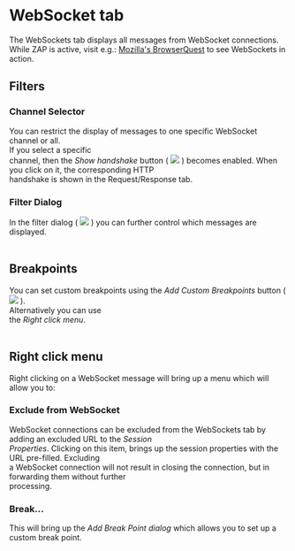 # WebSocket tab

The WebSockets tab displays all messages from WebSocket connections. While ZAP is active, visit e.g.:
[Mozilla's BrowserQuest](http://browserquest.mozilla.org/) to see WebSockets in action.
## Filters
### Channel Selector
You can restrict the display of messages to one specific WebSocket channel or all. <br>If you select a specific<br>
channel, then the <i>Show handshake</i> button ( <img src='https://raw.githubusercontent.com/wiki/zaproxy/zaproxy/images/handshake.png' /> ) becomes enabled. When you click on it, the corresponding HTTP<br>
handshake is shown in the Request/Response tab.<br>
<h3>Filter Dialog</h3>
In the filter dialog ( <img src='https://raw.githubusercontent.com/wiki/zaproxy/zaproxy/images/054.png' /> ) you can further control which messages are displayed. <br><br>
<h2>Breakpoints</h2>
You can set custom breakpoints using the <i>Add Custom Breakpoints</i> button ( <img src='https://raw.githubusercontent.com/wiki/zaproxy/zaproxy/images/break_add.png' /> ). <br>Alternatively you can use<br>
the <i>Right click menu</i>. <br><br>
<h2>Right click menu</h2>
Right clicking on a WebSocket message will bring up a menu which will allow you to:<br>
<h3>Exclude from WebSocket</h3>
WebSocket connections can be excluded from the WebSockets tab by adding an excluded URL to the <i>Session<br>
Properties</i>. Clicking on this item, brings up the session properties with the URL pre-filled. Excluding<br>
a WebSocket connection will not result in closing the connection, but in forwarding them without further<br>
processing.<br>
<h3>Break...</h3>
This will bring up the <i>Add Break Point dialog</i> which allows you to set up a custom break point.